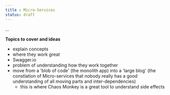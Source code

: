 ```yaml
---
title : Micro-Services
status: draft
---
```


...

**Topics to cover and ideas**

 - explain concepts
 - where they work great
 - Swagger.io
 - problem of understanding how they work together
 - move from a 'blob of code' (the monolith app) into a 'large blog' (the constlation of Micro-services that nobody really has a good understanding of all moving parts and inter-dependencies)
    - this is where Chaos Monkey is a great tool to understand side effects